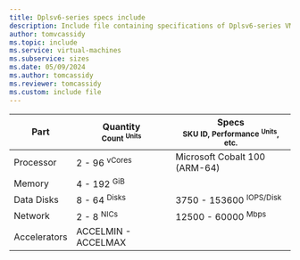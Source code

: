 ```yaml
---
title: Dplsv6-series specs include
description: Include file containing specifications of Dplsv6-series VM sizes.
author: tomvcassidy
ms.topic: include
ms.service: virtual-machines
ms.subservice: sizes
ms.date: 05/09/2024
ms.author: tomcassidy
ms.reviewer: tomcassidy
ms.custom: include file
---
```

| Part | Quantity <br><sup>Count <sup>Units | Specs <br><sup>SKU ID, Performance <sup>Units</sup>, etc.  |
|---|---|---|
| Processor    | 2 - 96 <sup> vCores      | Microsoft Cobalt 100 (ARM-64)                      |
| Memory       | 4 - 192 <sup> GiB          |                         |
| Data Disks   | 8 - 64 <sup>Disks     | 3750 - 153600 <sup>IOPS/Disk</sup>     |
| Network      | 2 - 8 <sup> NICs          | 12500 - 60000 <sup> Mbps           |
| Accelerators | ACCELMIN - ACCELMAX         |                          |
